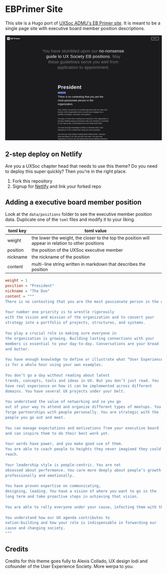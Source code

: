 # EBPrimer Site

This site is a Hugo port of [UXSoc ADMU's EB Primer site](http://uxsociety.org/apps/primer). It is meant to be a single page site with executive board member position descriptions.

![](themes/ebprimer-theme/images/screenshot.png)

## 2-step deploy on Netlify

Are you a UXSoc chapter head that needs to use this theme? Do you need to deploy this super quickly? Then you're in the right place.

1. Fork this repository
2. Signup for [Netlify](https://gohugo.io/hosting-and-deployment/hosting-on-netlify/) and link your forked repo

## Adding a executive board member position

Look at the `data/positions` folder to see the executive member position data. Duplicate one of the `toml` files and modify it to your liking.

| toml key | toml value |
| -------- | ---------- |
| weight | the lower the weight, the closer to the top the position will appear in relation to other positions |
| position | the position of the UXSoc executive member |
| nickname | the nickname of the position
| content | multi-line string written in markdown that describes the position |

```toml
weight = 1
position = "President"
nickname = "The Don"
content = """
There is no contesting that you are the most passionate person in the organization.

Your number one priority is to wrestle rigorously
with the vision and mission of the organization and to convert your
strategy into a portfolio of projects, structures, and systems.

You play a crucial role in making sure everyone in
the organization is growing. Building lasting connections with your
members is essential to your day-to-day. Conversations are your bread
and butter.

You have enough knowledge to define or illustrate what “User Experience”
is for a whole hour using your own examples.

You don’t go a day without reading about latest
trends, concepts, tools and ideas in UX. But you don’t just read. You
have real experience on how it can be implemented across different
domains. You have several UX projects under your belt.

You understand the value of networking and so you go
out of your way to attend and organize different types of meetups. You
forge partnerships with people personally. You are strategic with the
people you go out and meet.

You can manage expectations and motivations from your executive board
and can inspire them to do their best work yet.

Your words have power, and you make good use of them.
You are able to coach people to heights they never imagined they could
reach.

Your leadership style is people-centric. You are not
obsessed about performance. You care more deeply about people’s growth —
professionally and emotionally.

You have proven expertise on communicating,
designing, leading. You have a vision of where you want to go in the
long term and take proactive steps in achieving that vision.

You are able to rally everyone under your cause, infecting them with the same passion you have for UX.

You understand how our UX agenda contributes to
nation-building and how your role is indispensable in forwarding our
cause and changing society.
"""
```

## Credits

Credits for this theme goes fully to Alexis Collado, UX design lodi and cofounder of the User Experience Society. More werpa to you.